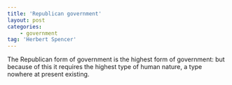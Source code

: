 ```yaml
---
title: 'Republican government'
layout: post
categories:
    - government
tag: 'Herbert Spencer'
---
```


The Republican form of government is the highest form of government: but because of this it requires the highest type of human nature, a type nowhere at present existing.